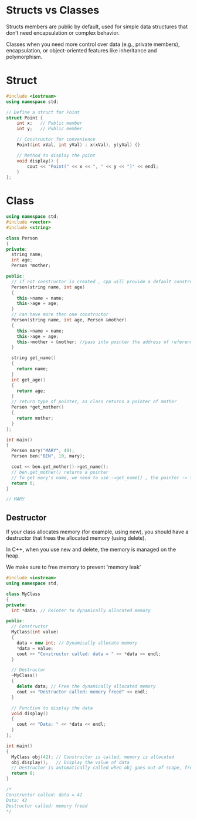 # Structs vs Classes

Structs members are public by default, used for simple data structures that don’t need encapsulation or complex behavior.

Classes when you need more control over data (e.g., private members), encapsulation, or object-oriented features like inheritance and polymorphism.

# Struct

```cpp
#include <iostream>
using namespace std;

// Define a struct for Point
struct Point {
    int x;   // Public member
    int y;   // Public member

    // Constructor for convenience
    Point(int xVal, int yVal) : x(xVal), y(yVal) {}

    // Method to display the point
    void display() {
        cout << "Point(" << x << ", " << y << ")" << endl;
    }
};

```

# Class

```cpp
using namespace std;
#include <vector>
#include <string>

class Person
{
private:
  string name;
  int age;
  Person *mother;

public:
  // if not constructor is created , cpp will provide a default constructor
  Person(string name, int age)
  {
    this->name = name;
    this->age = age;
  }
  // can have more than one constructor
  Person(string name, int age, Person &mother)
  {
    this->name = name;
    this->age = age;
    this->mother = &mother; //pass into pointer the address of reference 'mother'
  }

  string get_name()
  {
    return name;
  }
  int get_age()
  {
    return age;
  }
  // return type of pointer, as class returns a pointer of mother
  Person *get_mother()
  {
    return mother;
  }
};

int main()
{
  Person mary("MARY", 40);
  Person ben("BEN", 10, mary);

  cout << ben.get_mother()->get_name();
  // ben.get_mother() returns a pointer
  // To get mary's name, we need to use ->get_name() , the pointer -> to access the pointers attribute
  return 0;
}

// MARY

```

## Destructor

If your class allocates memory (for example, using new), you should have a destructor that frees the allocated memory (using delete).

In C++, when you use new and delete, the memory is managed on the heap.

We make sure to free memory to prevent 'memory leak'

```cpp
#include <iostream>
using namespace std;

class MyClass
{
private:
  int *data; // Pointer to dynamically allocated memory

public:
  // Constructor
  MyClass(int value)
  {
    data = new int; // Dynamically allocate memory
    *data = value;
    cout << "Constructor called: data = " << *data << endl;
  }

  // Destructor
  ~MyClass()
  {
    delete data; // Free the dynamically allocated memory
    cout << "Destructor called: memory freed" << endl;
  }

  // Function to display the data
  void display()
  {
    cout << "Data: " << *data << endl;
  }
};

int main()
{
  MyClass obj(42); // Constructor is called, memory is allocated
  obj.display();   // Display the value of data
  // Destructor is automatically called when obj goes out of scope, freeing memory
  return 0;
}

/*
Constructor called: data = 42
Data: 42
Destructor called: memory freed
*/

```
